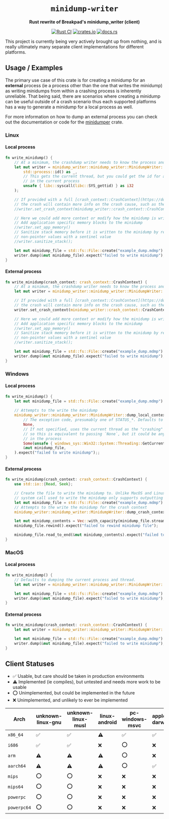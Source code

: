 <div align="center">

# `minidump-writer`

**Rust rewrite of Breakpad's minidump_writer (client)**

[![Rust CI](https://github.com/rust-minidump/minidump-writer/actions/workflows/ci.yml/badge.svg)](https://github.com/rust-minidump/minidump-writer/actions/workflows/ci.yml)
[![crates.io](https://img.shields.io/crates/v/minidump-writer.svg)](https://crates.io/crates/minidump-writer)
[![docs.rs](https://docs.rs/minidump-writer/badge.svg)](https://docs.rs/minidump-writer)

</div>

This project is currently being very actively brought up from nothing, and is really ultimately many separate client implementations for different platforms.

## Usage / Examples

The primary use case of this crate is for creating a minidump for an **external** process (ie a process other than the one that writes the minidump) as writing minidumps from within a crashing process is inherently unreliable. That being said, there are scenarios where creating a minidump can be useful outside of a crash scenario thus each supported platforms has a way to generate a minidump for a local process as well.

For more information on how to dump an external process you can check out the documentation or code for the [minidumper](https://docs.rs/minidumper/latest/minidumper/) crate.

### Linux

#### Local process

```rust
fn write_minidump() {
    // At a minimum, the crashdump writer needs to know the process and thread that you want to dump
    let mut writer = minidump_writer::minidump_writer::MinidumpWriter::new(
        std::process::id() as _,
        // This gets the current thread, but you could get the id for any thread
        // in the current process
        unsafe { libc::syscall(libc::SYS_gettid) } as i32
    );

    // If provided with a full [crash_context::CrashContext](https://docs.rs/crash-context/latest/crash_context/struct.CrashContext.html),
    // the crash will contain more info on the crash cause, such as the signal
    //writer.set_crash_context(minidump_writer::crash_context::CrashContext { inner: crash_context });

    // Here we could add more context or modify how the minidump is written, eg
    // Add application specific memory blocks to the minidump
    //writer.set_app_memory()
    // Sanitize stack memory before it is written to the minidump by replacing
    // non-pointer values with a sentinel value
    //writer.sanitize_stack();

    let mut minidump_file = std::fs::File::create("example_dump.mdmp").expect("failed to create file");
    writer.dump(&mut minidump_file).expect("failed to write minidump");
}
```

#### External process

```rust
fn write_minidump(crash_context: crash_context::CrashContext) {
    // At a minimum, the crashdump writer needs to know the process and thread that the crash occurred in
    let mut writer = minidump_writer::minidump_writer::MinidumpWriter::new(crash_context.pid, crash_context.tid);

    // If provided with a full [crash_context::CrashContext](https://docs.rs/crash-context/latest/crash_context/struct.CrashContext.html),
    // the crash will contain more info on the crash cause, such as the signal
    writer.set_crash_context(minidump_writer::crash_context::CrashContext { inner: crash_context });

    // Here we could add more context or modify how the minidump is written, eg
    // Add application specific memory blocks to the minidump
    //writer.set_app_memory()
    // Sanitize stack memory before it is written to the minidump by replacing
    // non-pointer values with a sentinel value
    //writer.sanitize_stack();

    let mut minidump_file = std::fs::File::create("example_dump.mdmp").expect("failed to create file");
    writer.dump(&mut minidump_file).expect("failed to write minidump");
}
```

### Windows

#### Local process

```rust
fn write_minidump() {
    let mut minidump_file = std::fs::File::create("example_dump.mdmp").expect("failed to create file");
    
    // Attempts to the write the minidump
    minidump_writer::minidump_writer::MinidumpWriter::dump_local_context(
        // The exception code, presumably one of STATUS_*. Defaults to STATUS_NONCONTINUABLE_EXCEPTION if not specified
        None,
        // If not specified, uses the current thread as the "crashing" thread,
        // so this is equivalent to passing `None`, but it could be any thread
        // in the process
        Some(unsafe { windows_sys::Win32::System::Threading::GetCurrentThreadId() }),
        &mut minidump_file,
    ).expect("failed to write minidump");;
}
```

#### External process

```rust
fn write_minidump(crash_context: crash_context::CrashContext) {
    use std::io::{Read, Seek};

    // Create the file to write the minidump to. Unlike MacOS and Linux, the
    // system call used to write the minidump only supports outputting to a file
    let mut minidump_file = std::fs::File::create("example_dump.mdmp").expect("failed to create file");
    // Attempts to the write the minidump for the crash context
    minidump_writer::minidump_writer::MinidumpWriter::dump_crash_context(crash_context, &mut minidump_file).expect("failed to write minidump");;

    let mut minidump_contents = Vec::with_capacity(minidump_file.stream_position().expect("failed to get stream length") as usize);
    minidump_file.rewind().expect("failed to rewind minidump file");

    minidump_file.read_to_end(&mut minidump_contents).expect("failed to read minidump");
}
```

### MacOS

#### Local process

```rust
fn write_minidump() {
    // Defaults to dumping the current process and thread.
    let mut writer = minidump_writer::minidump_writer::MinidumpWriter::new(None, None)?;

    let mut minidump_file = std::fs::File::create("example_dump.mdmp").expect("failed to create file");
    writer.dump(&mut minidump_file).expect("failed to write minidump");
}
```

#### External process

```rust
fn write_minidump(crash_context: crash_context::CrashContext) {
    let mut writer = minidump_writer::minidump_writer::MinidumpWriter::with_crash_context(crash_context)?;

    let mut minidump_file = std::fs::File::create("example_dump.mdmp").expect("failed to create file");
    writer.dump(&mut minidump_file).expect("failed to write minidump");
}
```

## Client Statuses

- ✅ Usable, but care should be taken in production environments
- ⚠️ Implemented (ie compiles), but untested and needs more work to be usable
- ⭕️ Unimplemented, but could be implemented in the future
- ❌ Unimplemented, and unlikely to ever be implemented

| Arch      | unknown-linux-gnu | unknown-linux-musl | linux-android | pc-windows-msvc | apple-darwin | apple-ios |
----------- | ----------------- | ------------------ | ------------- | --------------- | ------------ | --------- |
`x86_64`    | ✅                | ✅                 | ⚠️            | ✅              | ✅           | ⭕️        |
`i686`      | ✅                | ✅                 | ❌            | ⭕️              | ❌           | ❌        |
`arm`       | ⚠️                | ⚠️                 | ⚠️            | ⭕️              | ❌           | ❌        |
`aarch64`   | ⚠️                | ⚠️                 | ⚠️            | ⭕️              | ✅           | ⭕️        |
`mips`      | ⭕️                | ⭕️                 | ❌            | ❌              | ❌           | ❌        |
`mips64`    | ⭕️                | ⭕️                 | ❌            | ❌              | ❌           | ❌        |
`powerpc`   | ⭕️                | ⭕️                 | ❌            | ❌              | ❌           | ❌        |
`powerpc64` | ⭕️                | ⭕️                 | ❌            | ❌              | ❌           | ❌        |
